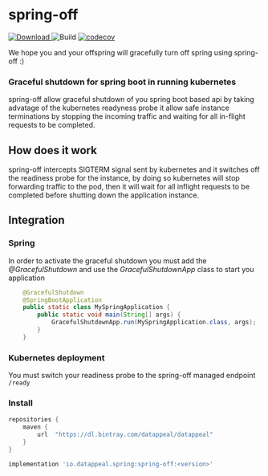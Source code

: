 # spring-off

[ ![Download](https://api.bintray.com/packages/datappeal/datappeal/spring-off/images/download.svg) ](https://bintray.com/datappeal/datappeal/spring-off/_latestVersion)
![Build](https://github.com/The-Data-Appeal-Company/spring-off/workflows/Build/badge.svg)
[![codecov](https://codecov.io/gh/The-Data-Appeal-Company/spring-off/branch/master/graph/badge.svg)](https://codecov.io/gh/The-Data-Appeal-Company/spring-off)


We hope you and your offspring will gracefully turn off spring using spring-off :)


### Graceful shutdown for spring boot in running kubernetes

spring-off allow graceful shutdown of you spring boot based api by taking advatage 
of the kubernetes readyness probe it allow safe instance terminations by stopping 
the incoming traffic and waiting for all in-flight requests to be completed.


## How does it work 

spring-off intercepts SIGTERM signal sent by kubernetes and it switches off the readiness probe for the instance, 
by doing so kubernetes will stop forwarding traffic to the pod, then it will wait for all inflight requests to be 
completed before shutting down the application instance.  

## Integration

### Spring 

In order to activate the graceful shutdown you must add the *@GracefulShutdown* and use the *GracefulShutdownApp* class to start you application 

```java
    @GracefulShutdown
    @SpringBootApplication
    public static class MySpringApplication {
        public static void main(String[] args) {
            GracefulShutdownApp.run(MySpringApplication.class, args);
        }
    }
``` 

### Kubernetes deployment 

You must switch your readiness probe to the spring-off managed endpoint `/ready`


### Install

```groovy
repositories {
    maven {
        url  "https://dl.bintray.com/datappeal/datappeal" 
    }
} 

implementation 'io.datappeal.spring:spring-off:<version>'
```


